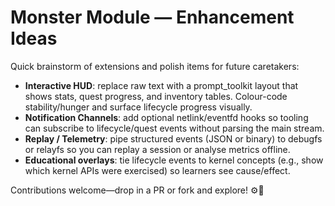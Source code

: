 # Monster Module — Enhancement Ideas

Quick brainstorm of extensions and polish items for future caretakers:

- **Interactive HUD**: replace raw text with a prompt_toolkit layout that shows stats, quest progress, and inventory tables. Colour-code stability/hunger and surface lifecycle progress visually.
- **Notification Channels**: add optional netlink/eventfd hooks so tooling can subscribe to lifecycle/quest events without parsing the main stream.
- **Replay / Telemetry**: pipe structured events (JSON or binary) to debugfs or relayfs so you can replay a session or analyse metrics offline.
- **Educational overlays**: tie lifecycle events to kernel concepts (e.g., show which kernel APIs were exercised) so learners see cause/effect.

Contributions welcome—drop in a PR or fork and explore! ⚙️👾

